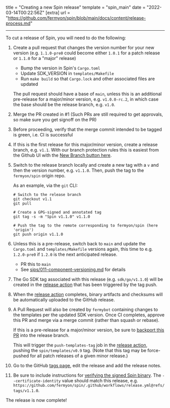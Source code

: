 title = "Creating a new Spin release"
template = "spin_main"
date = "2022-03-14T00:22:56Z"
[extra]
url = "https://github.com/fermyon/spin/blob/main/docs/content/release-process.md"

---

To cut a release of Spin, you will need to do the following:

1. Create a pull request that changes the version number for your new version
   (e.g. `1.1.0-pre0` could become either `1.0.1` for a patch release or
   `1.1.0` for a "major" release)
   - Bump the version in Spin's `Cargo.toml`
   - Update SDK_VERSION in `templates/Makefile`
   - Run `make build` so that `Cargo.lock` and other associated files are updated

   The pull request should have a base of `main`, unless this is an additional
   pre-release for a major/minor version, e.g. `v1.0.0-rc.2`, in which case the
   base should be the release branch, e.g. `v1.0`.

1. Merge the PR created in #1 (Such PRs are still required to get approvals, so
   make sure you get signoff on the PR)

1. Before proceeding, verify that the merge commit intended to be
   tagged is green, i.e. CI is successful

1. If this is the first release for this major/minor version, create a release
   branch, e.g. `v1.1`. With our branch protection rules this is easiest from
   the Github UI with the
   [New Branch button here](https://github.com/fermyon/spin/branches).

1. Switch to the release branch locally and create a new tag with a `v` and
   then the version number, e.g. `v1.1.0`. Then, push the tag to the
   `fermyon/spin` origin repo.

   As an example, via the `git` CLI:

   ```
   # Switch to the release branch
   git checkout v1.1
   git pull

   # Create a GPG-signed and annotated tag
   git tag -s -m "Spin v1.1.0" v1.1.0

   # Push the tag to the remote corresponding to fermyon/spin (here 'origin')
   git push origin v1.1.0
   ```

1. Unless this is a pre-release, switch back to `main` and update the
   `Cargo.toml` and `templates/Makefile` versions again, this time to
   e.g. `1.2.0-pre0` if `1.2.0` is the next anticipated release.
   - PR this to `main`
   - See [sips/011-component-versioning.md](sips/011-component-versioning.md)
     for details

1. The Go SDK tag associated with this release (e.g. `sdk/go/v1.1.0`) will be
   created in the [release action] that has been triggered by the tag push.

1. When the [release action] completes, binary artifacts and checksums will be
   automatically uploaded to the GitHub release.

1. A Pull Request will also be created by `fermybot` containing changes to the
   templates per the updated SDK version. Once CI completes, approve this PR and
   merge via a merge commit (rather than squash or rebase).

   If this is a pre-release for a major/minor version, be sure to
   [backport this PR](../../.github/gh-backport.sh) into the release branch.
   
   This will trigger the `push-templates-tag` job in the [release action],
   pushing the `spin/templates/v0.9` tag. (Note that this tag may be
   force-pushed for all patch releases of a given minor release.)

1. Go to the GitHub [tags page](https://github.com/fermyon/spin/releases),
   edit the release and add the release notes.

1. Be sure to include instructions for
   [verifying the signed Spin binary](./sips/012-signing-spin-releases.md). The
   `--certificate-identity` value should match this release, e.g.
   `https://github.com/fermyon/spin/.github/workflows/release.yml@refs/tags/v1.1.0`.

The release is now complete!

[release action]: https://github.com/fermyon/spin/actions/workflows/release.yml
